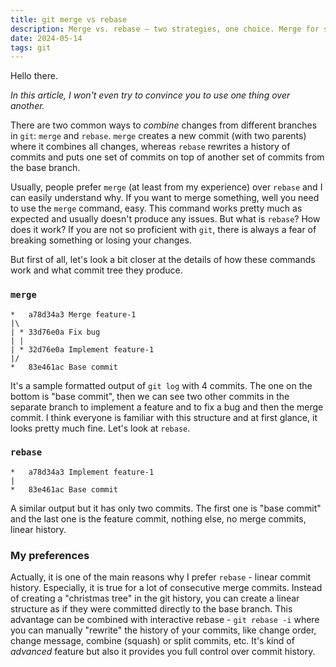 ```yaml
---
title: git merge vs rebase
description: Merge vs. rebase — two strategies, one choice. Merge for simplicity, rebase for a sleek, linear history.
date: 2024-05-14
tags: git
---
```


Hello there.

_In this article, I won't even try to convince you to use one thing over another._

There are two common ways to _combine_ changes from different branches in `git`: `merge` and `rebase`. `merge` creates a new commit (with two parents) where it combines all changes, whereas `rebase` rewrites a history of commits and puts one set of commits on top of another set of commits from the base branch.

Usually, people prefer `merge` (at least from my experience) over `rebase` and I can easily understand why. If you want to merge something, well you need to use the `merge` command, easy. This command works pretty much as expected and usually doesn't produce any issues. But what is `rebase`? How does it work? If you are not so proficient with `git`, there is always a fear of breaking something or losing your changes.

But first of all, let's look a bit closer at the details of how these commands work and what commit tree they produce.

### `merge`

```
*   a78d34a3 Merge feature-1
|\
| * 33d76e0a Fix bug
| |
| * 32d76e0a Implement feature-1
|/
*   83e461ac Base commit
```

It's a sample formatted output of `git log` with 4 commits. The one on the bottom is "base commit", then we can see two other commits in the separate branch to implement a feature and to fix a bug and then the merge commit. I think everyone is familiar with this structure and at first glance, it looks pretty much fine. Let's look at `rebase`.

### `rebase`

```
*   a78d34a3 Implement feature-1
|
*   83e461ac Base commit
```

A similar output but it has only two commits. The first one is "base commit" and the last one is the feature commit, nothing else, no merge commits, linear history.

### My preferences

Actually, it is one of the main reasons why I prefer `rebase` - linear commit history. Especially, it is true for a lot of consecutive merge commits. Instead of creating a "christmas tree" in the git history, you can create a linear structure as if they were committed directly to the base branch. This advantage can be combined with interactive rebase - `git rebase -i` where you can manually "rewrite" the history of your commits, like change order, change message, combine (squash) or split commits, etc. It's kind of _advanced_ feature but also it provides you full control over commit history. 
